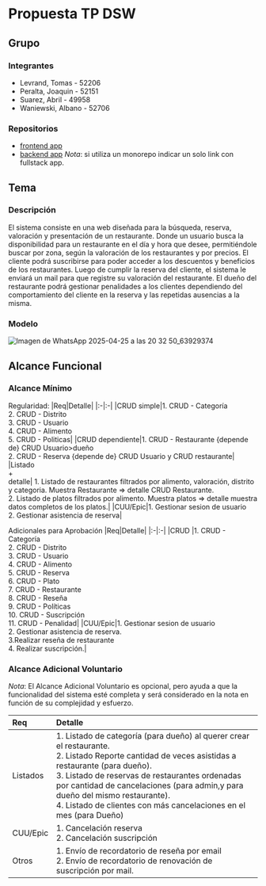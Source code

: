 # Propuesta TP DSW

## Grupo
### Integrantes
* Levrand, Tomas - 52206
* Peralta, Joaquin - 52151
* Suarez, Abril - 49958
* Waniewski, Albano - 52706


### Repositorios
* [frontend app](http://hyperlinkToGihubOrGitlab)
* [backend app](http://hyperlinkToGihubOrGitlab)
*Nota*: si utiliza un monorepo indicar un solo link con fullstack app.

## Tema
### Descripción
El sistema consiste en una web diseñada para la búsqueda, reserva, valoración y presentación de un restaurante. Donde un usuario busca la disponibilidad para un restaurante en el día y hora que desee, permitiéndole buscar por zona, según la valoración de los restaurantes y por precios. 
El cliente podrá suscribirse para poder acceder a los descuentos y beneficios de los restaurantes. Luego de cumplir la reserva del cliente, el sistema le enviará un mail para que registre su valoración del restaurante. 
El dueño del restaurante podrá gestionar penalidades a los clientes dependiendo del comportamiento del cliente en la reserva y las repetidas ausencias a la misma.


### Modelo
![Imagen de WhatsApp 2025-04-25 a las 20 32 50_63929374](https://github.com/user-attachments/assets/2ecbf248-5d58-478b-8db1-08b9319c8ed8)




## Alcance Funcional 

### Alcance Mínimo



Regularidad:
|Req|Detalle|
|:-|:-|
|CRUD simple|1. CRUD - Categoría<br>2. CRUD - Distrito<br>3. CRUD - Usuario<br>4. CRUD - Alimento<br>5. CRUD - Politicas|
|CRUD dependiente|1. CRUD - Restaurante {depende de} CRUD Usuario>dueño<br>2. CRUD - Reserva {depende de} CRUD Usuario y CRUD restaurante|
|Listado<br>+<br>detalle| 1. Listado de restaurantes filtrados por alimento, valoración, distrito y categoria. Muestra Restaurante => detalle CRUD Restaurante.<br> 2. Listado de platos filtrados por alimento. Muestra platos => detalle muestra datos completos de los platos.|
|CUU/Epic|1. Gestionar sesion de usuario<br>2. Gestionar asistencia de reserva|


Adicionales para Aprobación
|Req|Detalle|
|:-|:-|
|CRUD |1. CRUD - Categoría<br>2. CRUD - Distrito<br>3. CRUD - Usuario<br>4. CRUD - Alimento<br>5. CRUD - Reserva<br>6. CRUD - Plato<br>7. CRUD - Restaurante<br>8. CRUD - Reseña<br>9. CRUD - Políticas<br>10. CRUD - Suscripción<br>11. CRUD - Penalidad|
|CUU/Epic|1. Gestionar sesion de usuario<br>2. Gestionar asistencia de reserva.<br>3.Realizar reseña de restaurante<br>4. Realizar suscripción.|


### Alcance Adicional Voluntario

*Nota*: El Alcance Adicional Voluntario es opcional, pero ayuda a que la funcionalidad del sistema esté completa y será considerado en la nota en función de su complejidad y esfuerzo.

|Req|Detalle|
|:-|:-|
|Listados |1. Listado de categoría (para dueño) al querer crear el restaurante.<br>2. Listado Reporte cantidad de veces asistidas a restaurante (para dueño).<br>3. Listado de reservas de restaurantes ordenadas por cantidad de cancelaciones (para admin,y para dueño del mismo restaurante).<br>4. Listado de clientes con más cancelaciones en el mes (para Dueño)|
|CUU/Epic|1. Cancelación reserva<br>2. Cancelación suscripción|
|Otros|1. Envío de recordatorio de reseña por email<br>2. Envío de recordatorio de renovación de suscripción por mail.|

